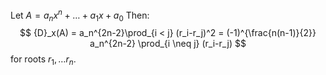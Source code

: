 Let
$A = a_{n}x^n + \dots + a_{1}x + a_{0}$
Then:
$$
{D}_x(A) = a_n^{2n-2}\prod_{i < j} (r_i-r_j)^2 
= (-1)^{\frac{n(n-1)}{2}} a_n^{2n-2} \prod_{i \neq j} (r_i-r_j)
$$
for roots $r_{1}, \dots r_{n}$.
